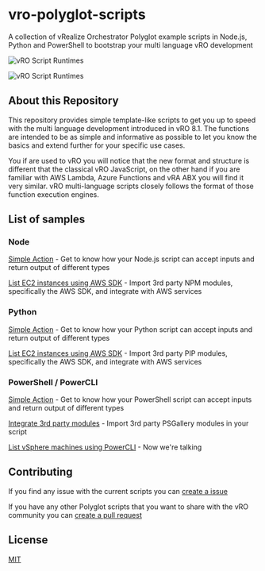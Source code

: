 # vro-polyglot-scripts
A collection of vRealize Orchestrator Polyglot example scripts in Node.js, Python and PowerShell to bootstrap your multi language vRO development

![vRO Script Runtimes](https://github.com/tgeorgiev/vro-polyglot-scripts/blob/master/assets/vro.png)

![vRO Script Runtimes](https://github.com/tgeorgiev/vro-polyglot-scripts/blob/master/assets/vro.png)

## About this Repository
This repository provides simple template-like scripts to get you up to speed with the multi language development introduced in vRO 8.1. The functions are intended to be as simple and informative as possible to let you know the basics and extend further for your specific use cases.

You if are used to vRO you will notice that the new format and structure is different that the classical vRO JavaScript, on the other hand if you are familiar with AWS Lambda, Azure Functions and vRA ABX you will find it very similar. vRO multi-language scripts closely follows the format of those function execution engines.

## List of samples

### Node

[Simple Action](https://github.com/tgeorgiev/vro-polyglot-scripts/tree/master/node/simple-action) - Get to know how your Node.js script can accept inputs and return output of different types

[List EC2 instances using AWS SDK](https://github.com/tgeorgiev/vro-polyglot-scripts/tree/master/node/aws) - Import 3rd party NPM modules, specifically the AWS SDK, and integrate with AWS services


### Python

[Simple Action](https://github.com/tgeorgiev/vro-polyglot-scripts/tree/master/python/simple-action) - Get to know how your Python script can accept inputs and return output of different types

[List EC2 instances using AWS SDK](https://github.com/tgeorgiev/vro-polyglot-scripts/tree/master/python/aws) - Import 3rd party PIP modules, specifically the AWS SDK, and integrate with AWS services


### PowerShell / PowerCLI

[Simple Action](https://github.com/tgeorgiev/vro-polyglot-scripts/tree/master/powershell/simple-action) - Get to know how your PowerShell script can accept inputs and return output of different types

[Integrate 3rd party modules](https://github.com/tgeorgiev/vro-polyglot-scripts/tree/master/powershell/3rd-party) - Import 3rd party PSGallery modules in your script

[List vSphere machines using PowerCLI](https://github.com/tgeorgiev/vro-polyglot-scripts/tree/master/powershell/vsphere) - Now we're talking



## Contributing
If you find any issue with the current scripts you can [create a issue](https://github.com/tgeorgiev/vro-polyglot-scripts/issues/new)

If you have any other Polyglot scripts that you want to share with the vRO community you can [create a pull request](https://github.com/tgeorgiev/vro-polyglot-scripts/compare)



## License
[MIT](https://github.com/tgeorgiev/vro-polyglot-scripts/blob/master/LICENSE)
